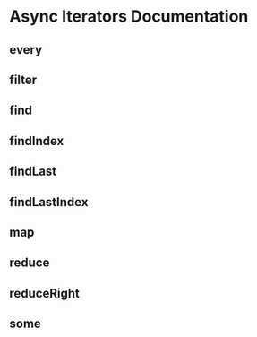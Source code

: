 # Async Iterators Documentation

## every

## filter

## find

## findIndex

## findLast

## findLastIndex

## map

## reduce

## reduceRight

## some
